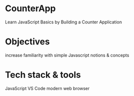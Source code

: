 # CounterApp
  Learn JavaScript Basics by Building a Counter Application
  
# Objectives
  increase familiarity with simple Javascript notions & concepts

# Tech stack & tools
  JavaScript
  VS Code
  modern web browser
